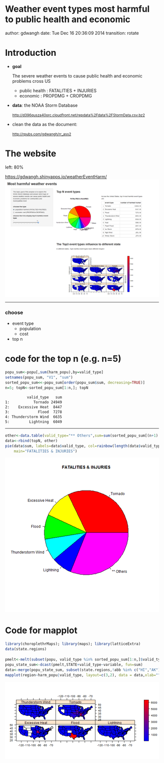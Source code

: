 Weather event types most harmful to public health and economic
========================================================
author: gdwangh
date: Tue Dec 16 20:36:09 2014
transition: rotate

Introduction
========================================================

- **goal**

    The severe weather events to cause public health and economic problems cross US
    
  + public health : FATALITIES + INJURIES 
  + economic : PROPDMG + CROPDMG 
  
- **data**: the NOAA Storm Database   

  <small> http://d396qusza40orc.cloudfront.net/repdata%2Fdata%2FStormData.csv.bz2 </small>
    
- clean the data as the document:   

  <small> http://rpubs.com/gdwangh/rr_ass2 </small>

The website
========================================================
left: 80%

https://gdwangh.shinyapps.io/weatherEventHarm/
![website](./harmEvent.png)
***
   
### choose
- event type
  * population
  * cost
- top n

code for the top n (e.g. n=5)
========================================================




```r
popu_sum<-popu[,sum(harm_popu),by=valid_type]
setnames(popu_sum, "V1", "sum")
sorted_popu_sum<<-popu_sum[order(popu_sum$sum, decreasing=TRUE)]
n=5; topN<-sorted_popu_sum[1:n,]; topN
```

```
          valid_type   sum
1:           Tornado 24949
2:    Excessive Heat  8447
3:             Flood  7278
4: Thunderstorm Wind  6635
5:         Lightning  6049
```
***

```r
other<-data.table(valid_type="** Others",sum=sum(sorted_popu_sum[(n+1):nrow(sorted_popu_sum),]$sum))
data<-rbind(topN, other)
pie(data$sum, labels=data$valid_type, col=rainbow(length(data$valid_type)),
    main="FATALITIES & INJURIES")
```

![plot of chunk unnamed-chunk-3](weatherEvents-figure/unnamed-chunk-3-1.png) 

Code for mapplot
========================================================


```r
library(choroplethrMaps); library(maps); library(latticeExtra)
data(state.regions)

pmelt<-melt(subset(popu, valid_type %in% sorted_popu_sum[1:n,]$valid_type), id.vars=c("valid_type", "STATE"),measure.vars=c("harm_popu"))
popu_state_sum<-dcast(pmelt,STATE+valid_type~variable, fun=sum)  
data<-merge(popu_state_sum, subset(state.regions,!abb %in% c("HI","AK"), select=c("region","abb")), by.x="STATE",by.y="abb")
mapplot(region~harm_popu|valid_type, layout=c(3,2), data = data,xlab="", map = map("state",plot=FALSE, fill = TRUE), colramp = colorRampPalette(c("blue","red")))
```

![plot of chunk unnamed-chunk-4](weatherEvents-figure/unnamed-chunk-4-1.png) 
